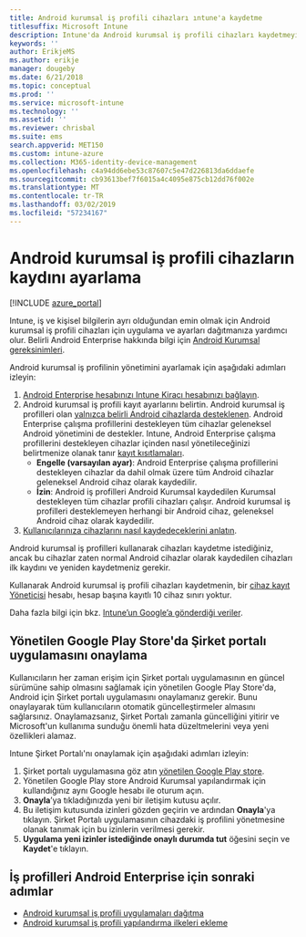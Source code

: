 ```yaml
---
title: Android kurumsal iş profili cihazları ıntune'a kaydetme
titlesuffix: Microsoft Intune
description: Intune'da Android kurumsal iş profili cihazları kaydetmeyi öğrenin.
keywords: ''
author: ErikjeMS
ms.author: erikje
manager: dougeby
ms.date: 6/21/2018
ms.topic: conceptual
ms.prod: ''
ms.service: microsoft-intune
ms.technology: ''
ms.assetid: ''
ms.reviewer: chrisbal
ms.suite: ems
search.appverid: MET150
ms.custom: intune-azure
ms.collection: M365-identity-device-management
ms.openlocfilehash: c4a94dd6ebe53c87607c5e47d226813da6ddaefe
ms.sourcegitcommit: cb93613bef7f6015a4c4095e875cb12dd76f002e
ms.translationtype: MT
ms.contentlocale: tr-TR
ms.lasthandoff: 03/02/2019
ms.locfileid: "57234167"
---
```

# <a name="set-up-enrollment-of-android-enterprise-work-profile-devices"></a>Android kurumsal iş profili cihazların kaydını ayarlama

[!INCLUDE [azure_portal](./includes/azure_portal.md)]

Intune, iş ve kişisel bilgilerin ayrı olduğundan emin olmak için Android kurumsal iş profili cihazları için uygulama ve ayarları dağıtmanıza yardımcı olur. Belirli Android Enterprise hakkında bilgi için [Android Kurumsal gereksinimleri](https://support.google.com/work/android/answer/6174145?hl=en&ref_topic=6151012).

Android kurumsal iş profilinin yönetimini ayarlamak için aşağıdaki adımları izleyin:

1. [Android Enterprise hesabınızı Intune Kiracı hesabınızı bağlayın](connect-intune-android-enterprise.md).
2. Android kurumsal iş profili kayıt ayarlarını belirtin. Android kurumsal iş profilleri olan [yalnızca belirli Android cihazlarda desteklenen](https://support.google.com/work/android/answer/6174145?hl=en&ref_topic=6151012%20style=%22target=new_window%22). Android Enterprise çalışma profillerini destekleyen tüm cihazlar geleneksel Android yönetimini de destekler. Intune, Android Enterprise çalışma profillerini destekleyen cihazlar içinden nasıl yönetileceğinizi belirtmenize olanak tanır [kayıt kısıtlamaları](enrollment-restrictions-set.md).
    - **Engelle (varsayılan ayar)**:  Android Enterprise çalışma profillerini destekleyen cihazlar da dahil olmak üzere tüm Android cihazlar geleneksel Android cihaz olarak kaydedilir.
    - **İzin**: Android iş profilleri Android Kurumsal kaydedilen Kurumsal destekleyen tüm cihazlar profili cihazları çalışır. Android kurumsal iş profilleri desteklemeyen herhangi bir Android cihaz, geleneksel Android cihaz olarak kaydedilir.
3. [Kullanıcılarınıza cihazlarını nasıl kaydedeceklerini anlatın](/intune-user-help/enroll-your-device-in-intune-android).


Android kurumsal iş profilleri kullanarak cihazları kaydetme istediğiniz, ancak bu cihazlar zaten normal Android cihazlar olarak kaydedilen cihazları ilk kaydını ve yeniden kaydetmeniz gerekir.

Kullanarak Android kurumsal iş profili cihazları kaydetmenin, bir [cihaz kayıt Yöneticisi](device-enrollment-manager-enroll.md) hesabı, hesap başına kayıtlı 10 cihaz sınırı yoktur.

Daha fazla bilgi için bkz. [Intune’un Google’a gönderdiği veriler](data-intune-sends-to-google.md).

## <a name="approve-the-company-portal-app-in-the-managed-google-play-store"></a>Yönetilen Google Play Store'da Şirket portalı uygulamasını onaylama

Kullanıcıların her zaman erişim için Şirket portalı uygulamasının en güncel sürümüne sahip olmasını sağlamak için yönetilen Google Play Store'da, Android için Şirket portalı uygulamasını onaylamanız gerekir. Bunu onaylayarak tüm kullanıcıların otomatik güncelleştirmeler almasını sağlarsınız. Onaylamazsanız, Şirket Portalı zamanla güncelliğini yitirir ve Microsoft'un kullanıma sunduğu önemli hata düzeltmelerini veya yeni özellikleri alamaz.

Intune Şirket Portalı'nı onaylamak için aşağıdaki adımları izleyin:

1.  Şirket portalı uygulamasına göz atın [yönetilen Google Play store](https://play.google.com/work/apps/details?id=com.microsoft.windowsintune.companyportal).
2.  Yönetilen Google Play store Android Kurumsal yapılandırmak için kullandığınız aynı Google hesabı ile oturum açın.
3.  **Onayla**’ya tıkladığınızda yeni bir iletişim kutusu açılır.
4.  Bu iletişim kutusunda izinleri gözden geçirin ve ardından **Onayla**'ya tıklayın. Şirket Portalı uygulamasının cihazdaki iş profilini yönetmesine olanak tanımak için bu izinlerin verilmesi gerekir.
5.  **Uygulama yeni izinler istediğinde onaylı durumda tut** öğesini seçin ve **Kaydet**'e tıklayın.

## <a name="next-steps-for-android-enterprise-work-profiles"></a>İş profilleri Android Enterprise için sonraki adımlar
- [Android kurumsal iş profili uygulamaları dağıtma](apps-add-android-for-work.md)
- [Android kurumsal iş profili yapılandırma ilkeleri ekleme](device-profiles.md)
